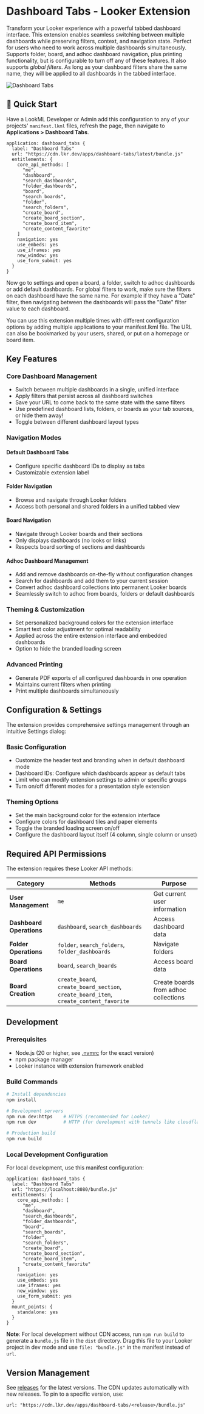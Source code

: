 # Dashboard Tabs - Looker Extension

Transform your Looker experience with a powerful tabbed dashboard interface. This extension enables seamless switching between multiple dashboards while preserving filters, context, and navigation state. Perfect for users who need to work across multiple dashboards simultaneously. Supports folder, board, and adhoc dashboard navigation, plus printing functionality, but is configurable to turn off any of these features. It also supports *global filters*. As long as your dashboard filters share the same name, they will be applied to all dashboards in the tabbed interface.

![Dashboard Tabs](assets/extension.png)

## 🚀 Quick Start

Have a LookML Developer or Admin add this configuration to any of your projects' `manifest.lkml` files, refresh the page, then navigate to **Applications > Dashboard Tabs**.

```lookml
application: dashboard_tabs {
  label: "Dashboard Tabs"
  url: "https://cdn.lkr.dev/apps/dashboard-tabs/latest/bundle.js"
  entitlements: {
    core_api_methods: [
      "me", 
      "dashboard", 
      "search_dashboards", 
      "folder_dashboards", 
      "board", 
      "search_boards", 
      "folder", 
      "search_folders",
      "create_board",
      "create_board_section",
      "create_board_item",
      "create_content_favorite"
    ]
    navigation: yes
    use_embeds: yes
    use_iframes: yes
    new_window: yes
    use_form_submit: yes
  }
}
```

Now go to settings and open a board, a folder, switch to adhoc dashboards or add default dashboards. For global filters to work, make sure the filters on each dashboard have the same name. For example if they have a "Date" filter, then navigating between the dashboards will pass the "Date" filter value to each dashboard.

You can use this extension multiple times with different configuration options by adding multiple applications to your manifest.lkml file. The URL can also be bookmarked by your users, shared, or put on a homepage or board item.

## Key Features

### Core Dashboard Management
- Switch between multiple dashboards in a single, unified interface
- Apply filters that persist across all dashboard switches
- Save your URL to come back to the same state with the same filters
- Use predefined dashboard lists, folders, or boards as your tab sources, or hide them away!
- Toggle between different dashboard layout types

### Navigation Modes

#### Default Dashboard Tabs
- Configure specific dashboard IDs to display as tabs
- Customizable extension label

#### Folder Navigation
- Browse and navigate through Looker folders
- Access both personal and shared folders in a unified tabbed view

#### Board Navigation
- Navigate through Looker boards and their sections
- Only displays dashboards (no looks or links)
- Respects board sorting of sections and dashboards

#### Adhoc Dashboard Management
- Add and remove dashboards on-the-fly without configuration changes
- Search for dashboards and add them to your current session
- Convert adhoc dashboard collections into permanent Looker boards
- Seamlessly switch to adhoc from boards, folders or default dashboards

### Theming & Customization
- Set personalized background colors for the extension interface
- Smart text color adjustment for optimal readability
- Applied across the entire extension interface and embedded dashboards
- Option to hide the branded loading screen

### Advanced Printing
- Generate PDF exports of all configured dashboards in one operation
- Maintains current filters when printing
- Print multiple dashboards simultaneously

## Configuration & Settings

The extension provides comprehensive settings management through an intuitive Settings dialog:

### Basic Configuration
- Customize the header text and branding when in default dashboard mode
- Dashboard IDs: Configure which dashboards appear as default tabs
- Limit who can modify extension settings to admin or specific groups
- Turn on/off different modes for a presentation style extension

### Theming Options
- Set the main background color for the extension interface
- Configure colors for dashboard tiles and paper elements
- Toggle the branded loading screen on/off
- Configure the dashboard layout itself (4 column, single column or unset)

## Required API Permissions

The extension requires these Looker API methods:

| Category | Methods | Purpose |
|----------|---------|---------|
| **User Management** | `me` | Get current user information |
| **Dashboard Operations** | `dashboard`, `search_dashboards` | Access dashboard data |
| **Folder Operations** | `folder`, `search_folders`, `folder_dashboards` | Navigate folders |
| **Board Operations** | `board`, `search_boards` | Access board data |
| **Board Creation** | `create_board`, `create_board_section`, `create_board_item`, `create_content_favorite` | Create boards from adhoc collections |


## Development

### Prerequisites
- Node.js (20 or higher, see [.nvmrc](.nvmrc) for the exact version)
- npm package manager
- Looker instance with extension framework enabled

### **Build Commands**

```bash
# Install dependencies
npm install

# Development servers
npm run dev:https    # HTTPS (recommended for Looker)
npm run dev          # HTTP (for development with tunnels like cloudflared)

# Production build
npm run build
```

### **Local Development Configuration**

For local development, use this manifest configuration:

```lookml
application: dashboard_tabs {
  label: "Dashboard Tabs"
  url: "https://localhost:8080/bundle.js"
  entitlements: {
    core_api_methods: [
      "me", 
      "dashboard", 
      "search_dashboards", 
      "folder_dashboards", 
      "board", 
      "search_boards", 
      "folder", 
      "search_folders",
      "create_board",
      "create_board_section",
      "create_board_item",
      "create_content_favorite"
    ]
    navigation: yes
    use_embeds: yes
    use_iframes: yes
    new_window: yes
    use_form_submit: yes
  }
  mount_points: {
    standalone: yes
  }
}
```

**Note**: For local development without CDN access, run `npm run build` to generate a `bundle.js` file in the `dist` directory. Drag this file to your Looker project in dev mode and use `file: "bundle.js"` in the manifest instead of `url`.

## Version Management

See [releases](https://github.com/lkrdev/dashboard-tabs/releases) for the latest versions. The CDN updates automatically with new releases. To pin to a specific version, use:

```lookml
url: "https://cdn.lkr.dev/apps/dashboard-tabs/<release>/bundle.js"
```

